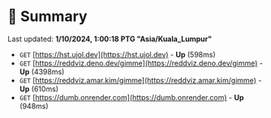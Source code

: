# 📖 Summary
Last updated: **1/10/2024, 1:00:18 PTG "Asia/Kuala_Lumpur"**

- `GET` [https://hst.ujol.dev](https://hst.ujol.dev) - **Up** (598ms)
- `GET` [https://reddviz.deno.dev/gimme](https://reddviz.deno.dev/gimme) - **Up** (4398ms)
- `GET` [https://reddviz.amar.kim/gimme](https://reddviz.amar.kim/gimme) - **Up** (610ms)
- `GET` [https://dumb.onrender.com](https://dumb.onrender.com) - **Up** (948ms)
